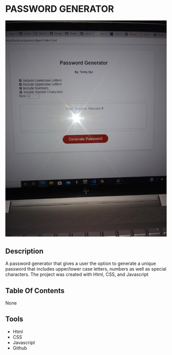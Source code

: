 # PASSWORD GENERATOR
![JS Password Generator](0.jpg
)

## Description 
A password generator that gives a user the option to generate  a unique password that includes upper/lower case letters, numbers as well as special characters. The project was created with Html, CSS, and Javascript

## Table Of Contents
None

## Tools
* Html
* CSS
* Javascript
* Github 